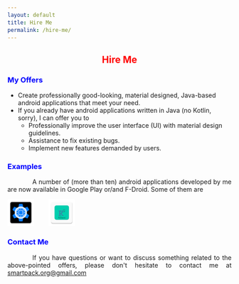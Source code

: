 ```yaml
---
layout: default
title: Hire Me
permalink: /hire-me/
---
```


<style>
    tab1 { padding-left: 4em; }
</style>

<h2 style="color: red; text-align: center">Hire Me</h2>

<h3 style="color: blue">My Offers</h3>

* Create professionally good-looking, material designed, Java-based android applications that meet your need.
* If you already have android applications written in Java (no Kotlin, sorry), I can offer you to
  * Professionally improve the user interface (UI) with material design guidelines.
  * Assistance to fix existing bugs.
  * Implement new features demanded by users.
  
<h3 style="color: blue">Examples</h3>

<p style="text-align: justify;"><tab1>A number of (more than ten) android applications developed by me are now available in Google Play or/and F-Droid. Some of them are</tab1></p>

<p><a href="https://play.google.com/store/apps/details?id=com.smartpack.kernelmanager.release" target="_blank"><img src="https://github.com/SmartPack/SmartPack-Kernel-Manager/blob/master/app/src/main/ic_launcher-web.png?raw=true" alt="" height="60" /></a> <a href="https://play.google.com/store/apps/details?id=com.smartpack.scriptmanager" target="_blank"><img src="https://github.com/SmartPack/ScriptManager/blob/master/app/src/main/ic_launcher-web.png?raw=true" alt="" height="60" /></a> <a href="https://play.google.com/store/apps/details?id=com.smartpack.packagemanager" target="_blank"><img src="https://github.com/SmartPack/PackageManager/blob/master/app/src/main/ic_launcher-web.png?raw=true" alt="" height="60" /></a> <a href="https://play.google.com/store/apps/details?id=com.smartpack.smartflasher" target="_blank"><img src="https://github.com/SmartPack/SmartFlasher/blob/master/app/src/main/res/mipmap-xxxhdpi/ic_launcher.png?raw=true" alt="" height="60" /></a> <a href="https://play.google.com/store/apps/details?id=com.smartpack.kernelprofiler" target="_blank"><img src="https://github.com/SmartPack/KernelProfiler/blob/master/app/src/main/res/mipmap-xxxhdpi/ic_launcher.png?raw=true" alt="" height="60" /></a> <a href="https://play.google.com/store/apps/details?id=com.smartpack.busyboxinstaller" target="_blank"><img src="https://github.com/SmartPack/BusyBox-Installer/blob/master/app/src/main/res/mipmap-xxxhdpi/ic_launcher.png?raw=true" alt="" height="60" /></a> <a href="https://play.google.com/store/apps/details?id=com.sunilpaulmathew.snotz" target="_blank"><img src="https://github.com/sunilpaulmathew/sNotz/blob/master/app/src/main/ic_launcher-playstore.png?raw=true" alt="" height="60" /></a> <a href="https://play.google.com/store/apps/details?id=com.sunilpaulmathew.translator" target="_blank"><img src="https://github.com/sunilpaulmathew/Translator/blob/master/app/src/main/res/mipmap-xxxhdpi/ic_launcher.png?raw=true" alt="" height="60" /></a> <a href="https://play.google.com/store/apps/details?id=com.sunilpaulmathew.researchgateclient" target="_blank"><img src="https://github.com/sunilpaulmathew/RG-Client/blob/master/app/src/main/res/mipmap-xxxhdpi/ic_launcher.png?raw=true" alt="" height="60" /></a> <a href="https://f-droid.org/packages/com.sunilpaulmathew.debloater" target="_blank"><img src="https://github.com/sunilpaulmathew/De-Bloater/blob/master/app/src/main/res/mipmap-xxxhdpi/ic_launcher.png?raw=true" alt="" height="60" /></a></p>

<h3 style="color: blue">Contact Me</h3>

<p style="text-align: justify;"><tab1>If you have questions or want to discuss something related to the above-pointed offers, please don't hesitate to contact me at <a href="mailto:smartpack.org@gmail.com">smartpack.org@gmail.com</a></tab1></p>
